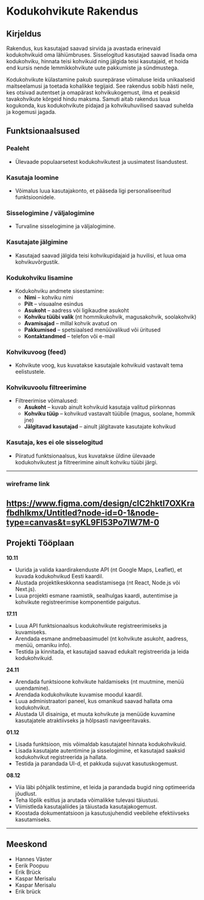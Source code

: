 # Kodukohvikute Rakendus

## Kirjeldus
Rakendus, kus kasutajad saavad sirvida ja avastada erinevaid kodukohvikuid oma lähiümbruses. Sisselogitud kasutajad saavad lisada oma kodukohviku, hinnata teisi kohvikuid ning jälgida teisi kasutajaid, et hoida end kursis nende lemmikkohvikute uute pakkumiste ja sündmustega.

Kodukohvikute külastamine pakub suurepärase võimaluse leida unikaalseid maitseelamusi ja toetada kohalikke tegijaid. See rakendus sobib hästi neile, kes otsivad autentset ja omapärast kohvikukogemust, ilma et peaksid tavakohvikute kõrgeid hindu maksma. Samuti aitab rakendus luua kogukonda, kus kodukohvikute pidajad ja kohvikuhuvilised saavad suhelda ja kogemusi jagada.

## Funktsionaalsused

### Pealeht
- Ülevaade populaarsetest kodukohvikutest ja uusimatest lisandustest.

### Kasutaja loomine
- Võimalus luua kasutajakonto, et pääseda ligi personaliseeritud funktsioonidele.

### Sisselogimine / väljalogimine
- Turvaline sisselogimine ja väljalogimine.

### Kasutajate jälgimine
- Kasutajad saavad jälgida teisi kohvikupidajaid ja huvilisi, et luua oma kohvikuvõrgustik.

### Kodukohviku lisamine
- Kodukohviku andmete sisestamine:
  - **Nimi** – kohviku nimi
  - **Pilt** – visuaalne esindus
  - **Asukoht** – aadress või ligikaudne asukoht
  - **Kohviku tüübi valik** (nt hommikukohvik, magusakohvik, soolakohvik)
  - **Avamisajad** – millal kohvik avatud on
  - **Pakkumised** – spetsiaalsed menüüvalikud või üritused
  - **Kontaktandmed** – telefon või e-mail

### Kohvikuvoog (feed)
- Kohvikute voog, kus kuvatakse kasutajale kohvikuid vastavalt tema eelistustele.

### Kohvikuvoolu filtreerimine
- Filtreerimise võimalused:
  - **Asukoht** – kuvab ainult kohvikuid kasutaja valitud piirkonnas
  - **Kohviku tüüp** – kohvikud vastavalt tüübile (magus, soolane, hommik jne)
  - **Jälgitavad kasutajad** – ainult jälgitavate kasutajate kohvikud

### Kasutaja, kes ei ole sisselogitud
- Piiratud funktsionaalsus, kus kuvatakse üldine ülevaade kodukohvikutest ja filtreerimine ainult kohviku tüübi järgi.

---
### wireframe link
https://www.figma.com/design/cIC2hktI7OXKrafbdhIkmx/Untitled?node-id=0-1&node-type=canvas&t=syKL9FI53Po7IW7M-0
---
## Projekti Tööplaan

**10.11**

- Uurida ja valida kaardirakenduste API (nt Google Maps, Leaflet), et kuvada kodukohvikud Eesti kaardil.
- Alustada projektikeskkonna seadistamisega (nt React, Node.js või Next.js).
- Luua projekti esmane raamistik, sealhulgas kaardi, autentimise ja kohvikute registreerimise komponentide paigutus.

**17.11**

- Luua API funktsionaalsus kodukohvikute registreerimiseks ja kuvamiseks.
- Arendada esmane andmebaasimudel (nt kohvikute asukoht, aadress, menüü, omaniku info).
- Testida ja kinnitada, et kasutajad saavad edukalt registreerida ja leida kodukohvikuid.

**24.11**

- Arendada funktsioone kohvikute haldamiseks (nt muutmine, menüü uuendamine).
- Arendada kodukohvikute kuvamise moodul kaardil.
- Luua administraatori paneel, kus omanikud saavad hallata oma kodukohvikut.
- Alustada UI disainiga, et muuta kohvikute ja menüüde kuvamine kasutajatele atraktiivseks ja hõlpsasti navigeeritavaks.

**01.12**

- Lisada funktsioon, mis võimaldab kasutajatel hinnata kodukohvikuid.
- Lisada kasutajate autentimine ja sisselogimine, et kasutajad saaksid kodukohvikut registreerida ja hallata.
- Testida ja parandada UI-d, et pakkuda sujuvat kasutuskogemust.

**08.12**

- Viia läbi põhjalik testimine, et leida ja parandada bugid ning optimeerida jõudlust.
- Teha lõplik esitlus ja arutada võimalikke tulevasi täiustusi.
- Viimistleda kasutajaliides ja täiustada kasutajakogemust.
- Koostada dokumentatsioon ja kasutusjuhendid veebilehe efektiivseks kasutamiseks.

---
## Meeskond
- Hannes Väster
- Eerik Poopuu
- Erik Brück
- Kaspar Merisalu
- Kaspar Merisalu
- Erik brück
